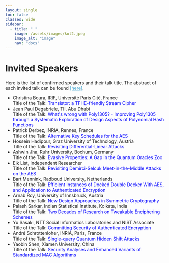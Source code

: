 ```yaml
---
layout: single
toc: false
classes: wide
sidebar:  
  - title: " "   
    image: /assets/images/kol2.jpeg
    image_alt: "image"
    nav: "docs"
---
```


# Invited Speakers

Here is the list of confirmed speakers and their talk title. The abstract of each invited talk can be found <a style="color: #3ca0cc;" href="https://www.tcgcrest.org/wp-content/uploads/2024/11/ASK_talk_abstract-1.pdf">[here]</a>.  <br>

<ul>
<li>Christina Boura, IRIF, Université Paris Cité, France <br> Title of the Talk: <span style="color: #0000ff;">Transistor: a TFHE-friendly Stream Cipher</span>
</li>
<li>Jean Paul Degabriele, TII, Abu Dhabi <br> Title of the Talk: <span style="color: #0000ff;"> What's wrong with Poly1305? - Improving Poly1305 through a Systematic Exploration of Design Aspects of Polynomial Hash Functions</span></li>
<li>Patrick Derbez, INRIA, Rennes, France <br> Title of the Talk: <span style="color: #0000ff;"> Alternative Key Schedules for the AES</span></li>
<li>Hossein Hadipour, Graz University of Technology, Austria <br> Title of the Talk: <span style="color: #0000ff;"> Revisiting Differential-Linear Attacks</span></li>
<li>Ashwin Jha, Ruhr University, Bochum, Germany <br> Title of the Talk: <span style="color: #0000ff;"> Evasive Properties: A Gap in the Quantum Oracles Zoo</span></li>
<li>Eik List, Independent Researcher <br> Title of the Talk: <span style="color: #0000ff;"> Revisiting Demirci-Selcuk Meet-in-the-Middle Attacks on the AES</span></li>
<li>Bart Mennink, Radboud University, Netherlands <br> Title of the Talk: <span style="color: #0000ff;">Efficient Instances of Docked Double Decker With AES, and Application to Authenticated Encryption </span></li>
<li>Arnab Roy, University of Innsbruck, Austria <br> Title of the Talk: <span style="color: #0000ff;"> New Design Approaches in Symmetric Cryptography</span></li>  
<li>Palash Sarkar, Indian Statistical Institute, Kolkata, India <br> Title of the Talk: <span style="color: #0000ff;"> Two Decades of Research on Tweakable Enciphering Schemes</span></li>
<li>Yu Sasaki, NTT Social Informatics Laboratories and NIST Associate <br> Title of the Talk: <span style="color: #0000ff;">Committing Security of Authenticated Encryption</span></li>
<li>André Schrottenloher, INRIA, Paris, France <br> Title of the Talk: <span style="color: #0000ff;">Single-query Quantum Hidden Shift Attacks</span></li>
<li>Yaobin Shen, Xiamen University, China <br> Title of the Talk: <span style="color: #0000ff;"> Security Analyses and Enhanced Variants of Standardized MAC Algorithms</span></li>
</ul>
